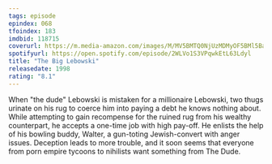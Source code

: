 ```yaml
---
tags: episode
epindex: 068
tfoindex: 183
imdbid: 118715
coverurl: https://m.media-amazon.com/images/M/MV5BMTQ0NjUzMDMyOF5BMl5BanBnXkFtZTgwODA1OTU0MDE@._V1_SX202_CR0,0,202,300_.jpg
spotifyurl: https://open.spotify.com/episode/2WLVo1S3VPqwkEtL63Ldyl
title: "The Big Lebowski"
releasedate: 1998
rating: "8.1"
---
```


When "the dude" Lebowski is mistaken for a millionaire Lebowski, two thugs urinate on his rug to coerce him into paying a debt he knows nothing about. While attempting to gain recompense for the ruined rug from his wealthy counterpart, he accepts a one-time job with high pay-off. He enlists the help of his bowling buddy, Walter, a gun-toting Jewish-convert with anger issues. Deception leads to more trouble, and it soon seems that everyone from porn empire tycoons to nihilists want something from The Dude.